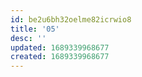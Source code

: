 ```yaml
---
id: be2u6bh32oelme82icrwio8
title: '05'
desc: ''
updated: 1689339968677
created: 1689339968677
---
```

